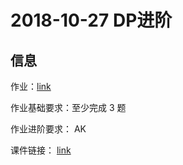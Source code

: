 # 2018-10-27 DP进阶

## 信息
作业：[link](https://vjudge.net/contest/265826)

作业基础要求：至少完成 3 题  

作业进阶要求： AK  

课件链接： [link](https://baileyswu.github.io/2018/10/dp-level2/)